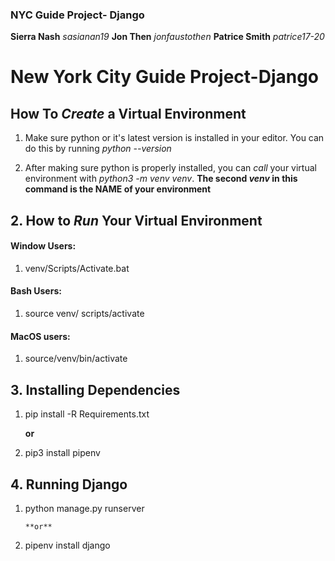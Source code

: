 ### NYC Guide Project- Django
**Sierra Nash** *sasianan19*
**Jon Then** *jonfaustothen*
**Patrice Smith** *patrice17-20*

# New York City Guide Project-Django #

## **How To *Create* a Virtual Environment** ##

1. Make sure python or it's latest version is installed in your editor. You can do this by running 
*python --version*

2. After making sure python is properly installed, you can *call* your virtual environment with
 *python3 -m venv venv*. 
 **The second *venv* in this command is the NAME of your environment**

## 2. How to *Run* Your Virtual Environment
#### Window Users:
1. venv/Scripts/Activate.bat

#### Bash Users:
1. source venv/ scripts/activate

#### MacOS users:
1. source/venv/bin/activate

## 3. Installing Dependencies

1. pip install -R Requirements.txt

      **or**

2. pip3 install pipenv

## 4. Running Django
1. python manage.py runserver

       **or**

 2. pipenv install django



